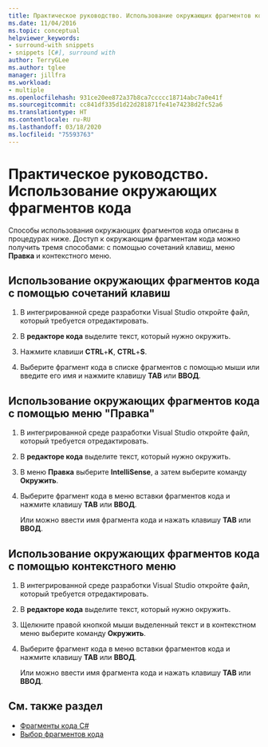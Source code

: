 ```yaml
---
title: Практическое руководство. Использование окружающих фрагментов кода | Документы Майкрософт
ms.date: 11/04/2016
ms.topic: conceptual
helpviewer_keywords:
- surround-with snippets
- snippets [C#], surround with
author: TerryGLee
ms.author: tglee
manager: jillfra
ms.workload:
- multiple
ms.openlocfilehash: 931ce20ee872a37b8ca7ccccc18714abc7a0e41f
ms.sourcegitcommit: cc841df335d1d22d281871fe41e74238d2fc52a6
ms.translationtype: HT
ms.contentlocale: ru-RU
ms.lasthandoff: 03/18/2020
ms.locfileid: "75593763"
---
```

# <a name="how-to-use-surround-with-code-snippets"></a>Практическое руководство. Использование окружающих фрагментов кода

Способы использования окружающих фрагментов кода описаны в процедурах ниже. Доступ к окружающим фрагментам кода можно получить тремя способами: с помощью сочетаний клавиш, меню **Правка** и контекстного меню.

## <a name="to-use-surround-with-code-snippets-through-keyboard-shortcut"></a>Использование окружающих фрагментов кода с помощью сочетаний клавиш

1. В интегрированной среде разработки Visual Studio откройте файл, который требуется отредактировать.

1. В **редакторе кода** выделите текст, который нужно окружить.

1. Нажмите клавиши **CTRL**+**K**, **CTRL**+**S**.

1. Выберите фрагмент кода в списке фрагментов с помощью мыши или введите его имя и нажмите клавишу **TAB** или **ВВОД**.

## <a name="to-use-surround-with-code-snippets-through-the-edit-menu"></a>Использование окружающих фрагментов кода с помощью меню "Правка"

1. В интегрированной среде разработки Visual Studio откройте файл, который требуется отредактировать.

1. В **редакторе кода** выделите текст, который нужно окружить.

1. В меню **Правка** выберите **IntelliSense**, а затем выберите команду **Окружить**.

1. Выберите фрагмент кода в меню вставки фрагментов кода и нажмите клавишу **TAB** или **ВВОД**.

     Или можно ввести имя фрагмента кода и нажать клавишу **TAB** или **ВВОД**.

## <a name="to-use-surround-with-code-snippets-through-the-context-menu"></a>Использование окружающих фрагментов кода с помощью контекстного меню

1. В интегрированной среде разработки Visual Studio откройте файл, который требуется отредактировать.

1. В **редакторе кода** выделите текст, который нужно окружить.

1. Щелкните правой кнопкой мыши выделенный текст и в контекстном меню выберите команду **Окружить**.

1. Выберите фрагмент кода в меню вставки фрагментов кода и нажмите клавишу **TAB** или **ВВОД**.

     Или можно ввести имя фрагмента кода и нажать клавишу **TAB** или **ВВОД**.

## <a name="see-also"></a>См. также раздел

- [Фрагменты кода C#](../ide/visual-csharp-code-snippets.md)
- [Выбор фрагментов кода](../ide/reference/code-snippet-picker.md)
